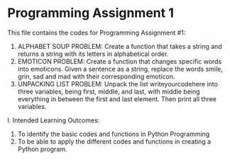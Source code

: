 # Programming Assignment 1
This file contains the codes for Programming Assignment #1:
1. ALPHABET SOUP PROBLEM: Create a function that takes a string and returns a string with its letters in alphabetical order.
2. EMOTICON PROBLEM: Create a function that changes specific words into emoticons. Given a sentence as a string, replace the words
   smile, grin, sad and mad with their corresponding emoticon.
3. UNPACKING LIST PROBLEM: Unpack the list writeyourcodehere into three variables, being first, middle, and last, with middle being
   everything in between the first and last element. Then print all three variables.

I. Intended Learning Outcomes:
1. To identify the basic codes and functions in Python Programming
2. To be able to apply the different codes and functions in creating a Python program.


